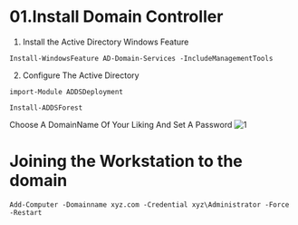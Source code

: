 # 01.Install Domain Controller

1. Install the Active Directory Windows Feature

```shell
Install-WindowsFeature AD-Domain-Services -IncludeManagementTools
```

2. Configure The Active Directory

```shell
import-Module ADDSDeployment
```

```shell
Install-ADDSForest
```
Choose A DomainName Of Your Liking And Set A Password
![1](https://user-images.githubusercontent.com/94680549/228231459-d6e1c399-c364-4715-b6e3-1ed6add389d0.png)



# Joining the Workstation to the domain


```
Add-Computer -Domainname xyz.com -Credential xyz\Administrator -Force -Restart
```
